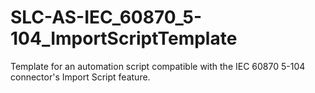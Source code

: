 # SLC-AS-IEC_60870_5-104_ImportScriptTemplate
Template for an automation script compatible with the IEC 60870 5-104 connector's Import Script feature.
